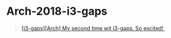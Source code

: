 # Arch-2018-i3-gaps

<blockquote class="imgur-embed-pub" lang="en" data-id="a/h1Swkp9"><a href="//imgur.com/h1Swkp9">[i3-gaps][Arch] My second time wit i3-gaps. So excited! </a></blockquote><script async src="//s.imgur.com/min/embed.js" charset="utf-8"></script>

